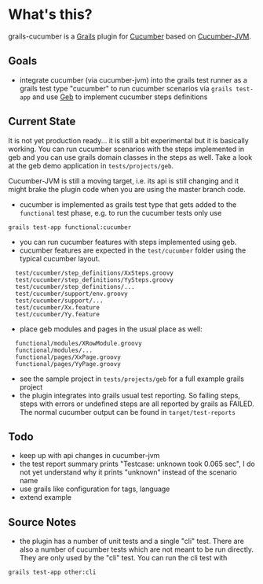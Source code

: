 # What's this? #
grails-cucumber is a [Grails](http://grails.org) plugin for [Cucumber](http://cukes.info)
based on [Cucumber-JVM](https://github.com/cucumber/cucumber-jvm).

## Goals ##
* integrate cucumber (via cucumber-jvm) into the grails test runner as a grails test type
  "cucumber" to run cucumber scenarios via `grails test-app` and use [Geb](http://www.gebish.org/)
  to implement cucumber steps definitions

## Current State ##
It is not yet production ready... it is still a bit experimental but it is basically working. You
can run cucumber scenarios with the steps implemented in geb and you can use grails domain classes
in the steps as well. Take a look at the geb demo application in `tests/projects/geb`.

Cucumber-JVM is still a moving target, i.e. its api is still changing and it might brake the plugin
code when you are using the master branch code.

* cucumber is implemented as grails test type that gets added to the `functional` test phase, e.g.
to run the cucumber tests only use

```
grails test-app functional:cucumber
```

* you can run cucumber features with steps implemented using geb.
* cucumber features are expected in the `test/cucumber` folder using the typical cucumber
layout.

```
  test/cucumber/step_definitions/XxSteps.groovy
  test/cucumber/step_definitions/YySteps.groovy
  test/cucumber/step_definitions/...
  test/cucumber/support/env.groovy
  test/cucumber/support/...
  test/cucumber/Xx.feature
  test/cucumber/Yy.feature
```
* place geb modules and pages in the usual place as well:

```
  functional/modules/XRowModule.groovy
  functional/modules/...
  functional/pages/XxPage.groovy
  functional/pages/YyPage.groovy
```
* see the sample project in `tests/projects/geb` for a full example grails project
* the plugin integrates into grails usual test reporting. So failing steps, steps with errors or
undefined steps are all reported by grails as FAILED. The normal cucumber output can be found in
`target/test-reports`



## Todo ##

* keep up with api changes in cucumber-jvm
* the test report summary prints "Testcase: unknown took 0.065 sec", I do not yet understand why
  it prints "unknown" instead of the scenario name
* use grails like configuration for tags, language
* extend example

## Source Notes ##

* the plugin has a number of unit tests and a single "cli" test. There are also a number
of cucumber tests which are not meant to be run directly. They are only used by the "cli"
test. You can run the cli test with

```
grails test-app other:cli
```
